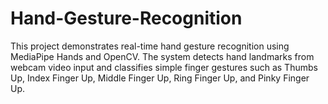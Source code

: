 # Hand-Gesture-Recognition
This project demonstrates real-time hand gesture recognition using MediaPipe Hands and OpenCV. The system detects hand landmarks from webcam video input and classifies simple finger gestures such as Thumbs Up, Index Finger Up, Middle Finger Up, Ring Finger Up, and Pinky Finger Up.  
